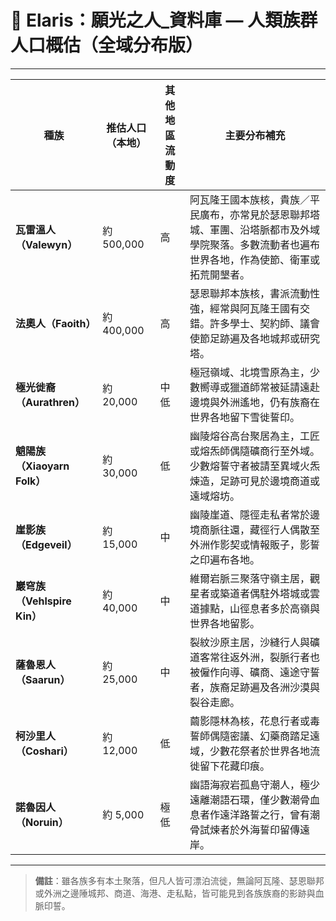 
# 📜 Elaris：願光之人_資料庫 — 人類族群人口概估（全域分布版）

---

| 種族 | 推估人口（本地） | 其他地區流動度 | 主要分布補充 |
|------|------------------|----------------|----------------|
| **瓦雷溫人（Valewyn）** | 約 500,000 | 高 | 阿瓦隆王國本族核，貴族／平民廣布，亦常見於瑟恩聯邦塔城、軍團、沿塔脈都市及外域學院聚落。多數流動者也遍布世界各地，作為使節、衛軍或拓荒開墾者。 |
| **法奧人（Faoith）** | 約 400,000 | 高 | 瑟恩聯邦本族核，書派流動性強，經常與阿瓦隆王國有交錯。許多學士、契約師、議會使節足跡遍及各地城邦或研究塔。 |
| **極光徙裔（Aurathren）** | 約 20,000 | 中低 | 極冠嶺域、北境雪原為主，少數嚮導或獵道師常被延請遠赴邊境與外洲遙地，仍有族裔在世界各地留下雪徙誓印。 |
| **魈陽族（Xiaoyarn Folk）** | 約 30,000 | 低 | 幽陵熔谷高台聚居為主，工匠或熔炁師偶隨礦商行至外域。少數熔誓守者被請至異域火炁煉造，足跡可見於邊境商道或遠域熔坊。 |
| **崖影族（Edgeveil）** | 約 15,000 | 中 | 幽陵崖道、隱徑走私者常於邊境商脈往還，藏徑行人偶散至外洲作影契或情報販子，影誓之印遍布各地。 |
| **巖穹族（Vehlspire Kin）** | 約 40,000 | 中 | 維爾岩脈三聚落守嶺主居，觀星者或築道者偶駐外塔城或雲道據點，山徑息者多於高嶺與世界各地留影。 |
| **薩魯恩人（Saarun）** | 約 25,000 | 中 | 裂紋沙原主居，沙縫行人與礦道客常往返外洲，裂脈行者也被僱作向導、礦商、遠途守誓者，族裔足跡遍及各洲沙漠與裂谷走廊。 |
| **柯沙里人（Coshari）** | 約 12,000 | 低 | 繭影隱林為核，花息行者或毒誓師偶隨密議、幻藥商踏足遠域，少數花祭者於世界各地流徙留下花藏印痕。 |
| **諾魯因人（Noruin）** | 約 5,000 | 極低 | 幽語海寂岩孤島守潮人，極少遠離潮語石環，僅少數潮骨血息者作遠洋路誓之行，曾有潮骨試煉者於外海誓印留傳遠岸。 |

---

> **備註**：雖各族多有本土聚落，但凡人皆可漂泊流徙，無論阿瓦隆、瑟恩聯邦或外洲之邊陲城邦、商道、海港、走私點，皆可能見到各族族裔的影跡與血脈印誓。
